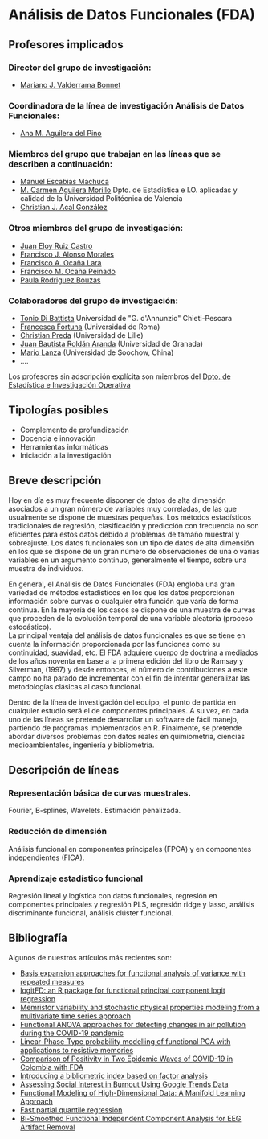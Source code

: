 # Análisis de Datos Funcionales (FDA)

## Profesores implicados 

### Director del grupo de investigación:
- [Mariano J. Valderrama Bonnet](https://estadistica.ugr.es/informacion/directorio-personal/mariano-jose-valderrama-bonnet)  

### Coordinadora de la línea de investigación Análisis de Datos Funcionales:
- [Ana M. Aguilera del Pino](https://estadistica.ugr.es/informacion/directorio-personal/ana-maria-aguilera-del-pino) 

### Miembros del grupo que trabajan en las líneas que se describen a continuación:
- [Manuel Escabias Machuca](https://estadistica.ugr.es/informacion/directorio-personal/manuel-escabias-machuca)
- [M. Carmen Aguilera Morillo](http://www.upv.es/ficha-personal/mdagumor) Dpto. de Estadística e I.O. aplicadas y calidad de la Universidad Politécnica de Valencia
- [Christian J. Acal González](https://estadistica.ugr.es/informacion/directorio-personal/christian-jose-acal-gonzalez)

### Otros miembros del grupo de investigación:
- [Juan Eloy Ruiz Castro](https://estadistica.ugr.es/informacion/directorio-personal/juan-eloy-ruiz-castro)
- [Francisco J. Alonso Morales](https://estadistica.ugr.es/informacion/directorio-personal/francisco-j-alonso-morales)
- [Francisco A. Ocaña Lara](https://estadistica.ugr.es/informacion/directorio-personal/francisco-antonio-ocana-lara)
- [Francisco M. Ocaña Peinado](https://estadistica.ugr.es/informacion/directorio-personal/francisco-ocana-peinado) 
- [Paula Rodriguez Bouzas](https://estadistica.ugr.es/informacion/directorio-personal/paula-rodriguez-bouzas)

### Colaboradores del grupo de investigación:
- [Tonio Di Battista](https://www.unich.it/ugov/person/127) Universidad de "G. d'Annunzio" Chieti-Pescara
- [Francesca Fortuna](https://www.uniroma3.it/persone/Vjh1YTFMYjUyTHhhakwxbkkwbkZ6UHZwVXNXdVFDWVJZZ1NMNGphbHhidz0=/) (Universidad de Roma)
- [Christian Preda](http://math.univ-lille1.fr/~preda/index.html) (Universidad de Lille)
- [Juan Bautista Roldán Aranda](https://www.ugr.es/personal/juan-bautista-roldan-aranda) (Universidad de Granada)
- [Mario Lanza](https://lanzalab.com/) (Universidad de Soochow, China)
-  ….
    
Los profesores sin adscripción explícita son miembros del [Dpto. de Estadística e Investigación Operativa](https://estadistica.ugr.es/informacion/directorio-personal)

## Tipologías posibles

- Complemento de profundización    
- Docencia e innovación
- Herramientas informáticas
- Iniciación a la investigación

## Breve descripción 

Hoy en día es muy frecuente disponer de datos de alta dimensión asociados a un gran número de variables muy correladas, 
de las que usualmente se dispone de muestras pequeñas. Los métodos estadísticos tradicionales de regresión, clasificación y 
predicción con frecuencia no son eficientes para estos datos debido a problemas de tamaño muestral y sobreajuste. 
Los datos funcionales son un tipo de datos de alta dimensión en los que se dispone de un gran número de observaciones 
de una o varias variables en un argumento continuo, generalmente el tiempo, sobre una muestra de individuos. 

En general, el Análisis de Datos Funcionales (FDA) engloba una gran variedad de métodos estadísticos en los que los datos 
proporcionan información sobre curvas o cualquier otra función que varía de forma continua. En la mayoría de los casos se 
dispone de una muestra de curvas que proceden de la evolución temporal de una variable aleatoria (proceso estocástico).  
La principal ventaja del análisis de datos funcionales es que se tiene en cuenta la información proporcionada por las funciones como su 
continuidad, suavidad, etc. El FDA adquiere cuerpo de doctrina a mediados de los años noventa en base a la primera edición del 
libro de Ramsay y Silverman, (1997) y desde entonces, el número de contribuciones a este campo no ha parado de incrementar con el fin de 
intentar generalizar las metodologías clásicas al caso funcional.

Dentro de la línea de investigación del equipo, el punto de partida en cualquier estudio será el de componentes principales. 
A su vez, en cada uno de las líneas se pretende desarrollar un software de fácil manejo, partiendo de programas implementados en R. 
Finalmente, se pretende abordar diversos problemas con datos reales en quimiometría, ciencias medioambientales, ingeniería y bibliometría.



## Descripción de líneas 

### Representación básica de curvas muestrales.
Fourier, B-splines, Wavelets. Estimación penalizada.

### Reducción de dimensión
Análisis funcional en componentes principales (FPCA) y en componentes independientes (FICA). 

### Aprendizaje estadístico funcional 
Regresión lineal y logística con datos funcionales, regresión en componentes principales y regresión PLS, regresión ridge y lasso, análisis discriminante funcional, análisis clúster funcional.

## Bibliografía

Algunos de nuestros artículos más recientes son:
- [Basis expansion approaches for functional analysis of variance with repeated measures](https://digibug.ugr.es/handle/10481/74325)
- [logitFD: an R package for functional principal component logit regression](https://www.researchgate.net/publication/367167854_logitFD_an_R_package_for_functional_principal_component_logit_regression)
- [Memristor variability and stochastic physical properties modeling from a multivariate time series approach](https://digibug.ugr.es/handle/10481/71825) 
- [Functional ANOVA approaches for detecting changes in air pollution during the COVID-19 pandemic](https://www.researchgate.net/publication/354110723_Functional_ANOVA_approaches_for_detecting_changes_in_air_pollution_during_the_COVID-19_pandemic)
- [Linear-Phase-Type probability modelling of functional PCA with applications to resistive memories](https://digibug.ugr.es/handle/10481/69124)
- [Comparison of Positivity in Two Epidemic Waves of COVID-19 in Colombia with FDA](https://www.researchgate.net/publication/364937818_Comparison_of_Positivity_in_Two_Epidemic_Waves_of_COVID-19_in_Colombia_with_FDA)
- [Introducing a bibliometric index based on factor analysis](https://www.researchgate.net/publication/356203087_Introducing_a_bibliometric_index_based_on_factor_analysis)
- [Assessing Social Interest in Burnout Using Google Trends Data](https://www.researchgate.net/publication/337936295_Assessing_Social_Interest_in_Burnout_Using_Google_Trends_Data)
- [Functional Modeling of High-Dimensional Data: A Manifold Learning Approach](https://www.researchgate.net/publication/349449385_Functional_Modeling_of_High-Dimensional_Data_A_Manifold_Learning_Approach)
- [Fast partial quantile regression](https://www.researchgate.net/publication/359141223_Fast_partial_quantile_regression)
- [Bi-Smoothed Functional Independent Component Analysis for EEG Artifact Removal](https://www.researchgate.net/publication/351995309_Bi-Smoothed_Functional_Independent_Component_Analysis_for_EEG_Artifact_Removal)
